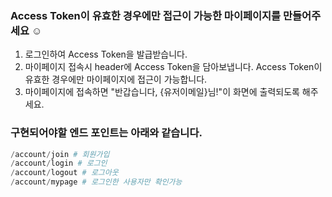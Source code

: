 ### Access Token이 유효한 경우에만 접근이 가능한 마이페이지를 만들어주세요 ☺️

1. 로그인하여 Access Token을 발급받습니다.
2. 마이페이지 접속시 header에 Access Token을 담아보냅니다. Access Token이 유효한 경우에만 마이페이지에 접근이 가능합니다.
3. 마이페이지에 접속하면 "반갑습니다, {유저이메일}님!"이 화면에 출력되도록 해주세요.

### 구현되어야할 엔드 포인트는 아래와 같습니다.

```py
/account/join # 회원가입
/account/login # 로그인
/account/logout # 로그아웃
/account/mypage # 로그인한 사용자만 확인가능
```
